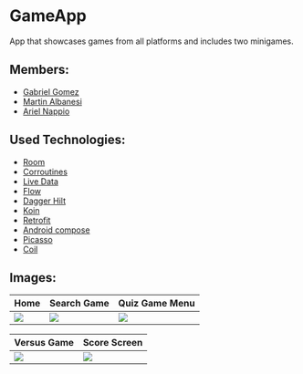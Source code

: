 # GameApp
App that showcases games from all platforms and includes two minigames.

## Members: 
* [Gabriel Gomez](https://github.com/GabrielGomezGG)
* [Martin Albanesi](https://github.com/MartinAlbanesi)
* [Ariel Nappio](https://github.com/ArielNappio)

## Used Technologies:
* [Room](https://developer.android.com/training/data-storage/room?hl=es-419&authuser=1)
* [Corroutines](https://developer.android.com/kotlin/coroutines?hl=es-419)
* [Live Data](https://developer.android.com/topic/libraries/architecture/livedata?hl=es-419)
* [Flow]()
* [Dagger Hilt](https://developer.android.com/training/dependency-injection/hilt-android?hl=es-419)
* [Koin](https://insert-koin.io/)
* [Retrofit](https://square.github.io/retrofit/)
* [Android compose](https://developer.android.com/jetpack/compose?hl=es-419)
* [Picasso](https://square.github.io/picasso/)
* [Coil](https://coil-kt.github.io/coil/compose/)

## Images:

| Home | Search Game | Quiz Game Menu |
|-|-|-|
| ![](https://github.com/MartinAlbanesi/GameApp/blob/develop/img/home_screen.gif) | ![](https://github.com/MartinAlbanesi/GameApp/blob/develop/img/homo_game_search.gif)| ![](https://github.com/MartinAlbanesi/GameApp/blob/develop/img/quiz_game.gif)

| Versus Game | Score Screen | 
|-|-|
| ![](https://github.com/MartinAlbanesi/GameApp/blob/develop/img/versus_game.gif) | ![](https://github.com/MartinAlbanesi/GameApp/blob/develop/img/score_screen.gif)| 

